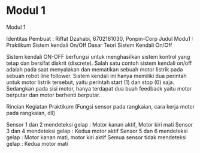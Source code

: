 # Modul 1
Modul 1

Identitas Pembuat : Riffat Dzahabi, 6702181030, Ponpin-Corp
Judul Modu1 : Praktikum Sistem kendali On/Off
Dasar Teori Sistem Kendali On/Off 

 Sistem kendali ON-OFF berfungsi untuk menghasilkan sistem kontrol yang tetap dan bersifat diskrit (discrete). Salah satu contoh sistem kendali on/off adalah pada saat menyalakan dan mematikan sebuah motor listrik pada sebuah robot line follower. Sistem kendali ini hanya memiliki dua perintah untuk motor listrik tersebut, yaitu perintah start (1) dan stop (0) saja. Sedangkan pada sisi motor, hanya terdapat dua buah feedback yaitu motor berputar dan motor berhenti berputar. 

Rincian Kegiatan Praktikum (Fungsi sensor pada rangkaian, cara kerja motor pada rangkaian, dll)

Sensor 1 dan 2 mendeteksi gelap : Motor kanan aktif, Motor kiri mati
Sensor 3 dan 4 mendeteksi gelap : Kedua motor aktif
Sensor 5 dan 6 mendeteksi gelap : Motor kanan mati, motor kiri aktif
Semua sensor tidak mendeteksi gelap : Kedua motor mati
